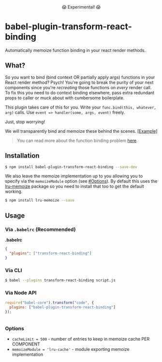 <p align="center">
  😱 Experimental! 😱
</p>

# babel-plugin-transform-react-binding

Automatically memoize function binding in your react render methods.

## What?

So you want to bind (bind context OR partially apply args) functions in your React
render method? Psych! You're going to break the purity of your next components since
you're *recreating* those functions on *every* render call. To fix this you need to
do context binding elsewhere, pass extra redundant props to caller or muck about with
cumbersome boilerplate.

This plugin takes care of this for you. Write your `func.bind(this, whatever, arg)` calls. Use `event => handler(some, args, event)`
freely.

Just, stop worrying!

We will transparently bind and memoize these behind the scenes. [[Example]](https://astexplorer.net/#/JDXJSoobah/1)

> You can read more about the function binding problem [here](https://medium.com/@roman01la/avoid-partial-application-in-react-components-3c9e36d7f735#.6188frv1b).

## Installation

```sh
$ npm install babel-plugin-transform-react-binding --save-dev
```

We also leave the memoize implementation up to you allowing you to specify via the
`memoizeModule` option (see [#Options](#Options)). By default this uses the
[lru-memoize](https://www.npmjs.com/package/lru-memoize) package so you need to install
that too to get the default working.

```sh
$ npm install lru-memoize --save
```

## Usage

### Via `.babelrc` (Recommended)

**.babelrc**

```json
{
  "plugins": ["transform-react-binding"]
}
```

### Via CLI

```sh
$ babel --plugins transform-react-binding script.js
```

### Via Node API

```javascript
require("babel-core").transform("code", {
  plugins: ["babel-plugin-transform-react-binding"]
});



```

### Options

- `cacheLimit = 500` - number of entries to keep in memoize cache PER COMPONENT
- `memoizeModule = 'lru-cache'` - module exporting memoize implementation


